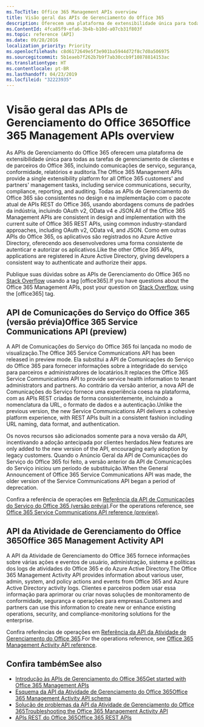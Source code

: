 ```yaml
---
ms.TocTitle: Office 365 Management APIs overview
title: Visão geral das APIs de Gerenciamento do Office 365
description: Oferecem uma plataforma de extensibilidade única para todas as tarefas de gerenciamento de clientes e de parceiros do Office 365, incluindo comunicações do serviço, segurança, conformidade, relatórios e auditoria.
ms.ContentId: 4fca85f9-efa6-3b4b-b10d-a07cb31f803f
ms.topic: reference (API)
ms.date: 09/28/2016
localization_priority: Priority
ms.openlocfilehash: c8d6172649e5f3e901ba5944d72f8c7d0a506975
ms.sourcegitcommit: 5b1eaeb7f262b7b9f7ab30ccb9f10878814153ac
ms.translationtype: HT
ms.contentlocale: pt-BR
ms.lasthandoff: 04/23/2019
ms.locfileid: "32223935"
---
```

# <a name="office-365-management-apis-overview"></a><span data-ttu-id="3029b-103">Visão geral das APIs de Gerenciamento do Office 365</span><span class="sxs-lookup"><span data-stu-id="3029b-103">Office 365 Management APIs overview</span></span>

<span data-ttu-id="3029b-104">As APIs de Gerenciamento do Office 365 oferecem uma plataforma de extensibilidade única para todas as tarefas de gerenciamento de clientes e de parceiros do Office 365, incluindo comunicações de serviço, segurança, conformidade, relatórios e auditoria.</span><span class="sxs-lookup"><span data-stu-id="3029b-104">The Office 365 Management APIs provide a single extensibility platform for all Office 365 customers' and partners' management tasks, including service communications, security, compliance, reporting, and auditing.</span></span> <span data-ttu-id="3029b-105">Todas as APIs de Gerenciamento do Office 365 são consistentes no design e na implementação com o pacote atual de APIs REST do Office 365, usando abordagens comuns de padrões da indústria, incluindo OAuth v2, OData v4 e JSON.</span><span class="sxs-lookup"><span data-stu-id="3029b-105">All of the Office 365 Management APIs are consistent in design and implementation with the current suite of Office 365 REST APIs, using common industry-standard approaches, including OAuth v2, OData v4, and JSON.</span></span> <span data-ttu-id="3029b-106">Como em outras APIs do Office 365, os aplicativos são registrados no Azure Active Directory, oferecendo aos desenvolvedores uma forma consistente de autenticar e autorizar os aplicativos.</span><span class="sxs-lookup"><span data-stu-id="3029b-106">Like the other Office 365 APIs, applications are registered in Azure Active Directory, giving developers a consistent way to authenticate and authorize their apps.</span></span>

<span data-ttu-id="3029b-107">Publique suas dúvidas sobre as APIs de Gerenciamento do Office 365 no [Stack Overflow](http://stackoverflow.com/tags/office365) usando a tag [office365].</span><span class="sxs-lookup"><span data-stu-id="3029b-107">If you have questions about the Office 365 Management APIs, post your question on [Stack Overflow](http://stackoverflow.com/tags/office365), using the [office365] tag.</span></span>

## <a name="office-365-service-communications-api-preview"></a><span data-ttu-id="3029b-108">API de Comunicações do Serviço do Office 365 (versão prévia)</span><span class="sxs-lookup"><span data-stu-id="3029b-108">Office 365 Service Communications API (preview)</span></span>

<span data-ttu-id="3029b-109">A API de Comunicações do Serviço do Office 365 foi lançada no modo de visualização.</span><span class="sxs-lookup"><span data-stu-id="3029b-109">The Office 365 Service Communications API has been released in preview mode.</span></span> <span data-ttu-id="3029b-110">Ela substitui a API de Comunicações do Serviço do Office 365 para fornecer informações sobre a integridade do serviço para parceiros e administradores de locatários.</span><span class="sxs-lookup"><span data-stu-id="3029b-110">It replaces the Office 365 Service Communications API to provide service health information to tenant administrators and partners.</span></span> <span data-ttu-id="3029b-111">Ao contrário da versão anterior, a nova API de Comunicações do Serviço fornece uma experiência coesa na plataforma, com as APIs REST criadas de forma consistentemente, incluindo a nomenclatura da URL, o formato de dados e a autenticação.</span><span class="sxs-lookup"><span data-stu-id="3029b-111">Unlike the previous version, the new Service Communications API delivers a cohesive platform experience, with REST APIs built in a consistent fashion including URL naming, data format, and authentication.</span></span>

<span data-ttu-id="3029b-112">Os novos recursos são adicionados somente para a nova versão da API, incentivando a adoção antecipada por clientes herdados.</span><span class="sxs-lookup"><span data-stu-id="3029b-112">New features are only added to the new version of the API, encouraging early adoption by legacy customers.</span></span> <span data-ttu-id="3029b-113">Quando o Anúncio Geral da API de Comunicações do Serviço do Office 365 foi feito, a versão anterior da API de Comunicações do Serviço iniciou um período de substituição.</span><span class="sxs-lookup"><span data-stu-id="3029b-113">When the General Announcement of Office 365 Service Communications API was made, the older version of the Service Communications API began a period of deprecation.</span></span> 

<span data-ttu-id="3029b-114">Confira a referência de operações em [Referência da API de Comunicações do Serviço do Office 365 (versão prévia)](office-365-service-communications-api-reference.md).</span><span class="sxs-lookup"><span data-stu-id="3029b-114">For the operations reference, see [Office 365 Service Communications API reference (preview)](office-365-service-communications-api-reference.md).</span></span>


## <a name="office-365-management-activity-api"></a><span data-ttu-id="3029b-115">API da Atividade de Gerenciamento do Office 365</span><span class="sxs-lookup"><span data-stu-id="3029b-115">Office 365 Management Activity API</span></span>

<span data-ttu-id="3029b-116">A API da Atividade de Gerenciamento do Office 365 fornece informações sobre várias ações e eventos de usuário, administração, sistema e políticas dos logs de atividades do Office 365 e do Azure Active Directory.</span><span class="sxs-lookup"><span data-stu-id="3029b-116">The Office 365 Management Activity API provides information about various user, admin, system, and policy actions and events from Office 365 and Azure Active Directory activity logs.</span></span> <span data-ttu-id="3029b-117">Clientes e parceiros podem usar essa informação para aprimorar ou criar novas soluções de monitoramento de conformidade, segurança e operações para empresas.</span><span class="sxs-lookup"><span data-stu-id="3029b-117">Customers and partners can use this information to create new or enhance existing operations, security, and compliance-monitoring solutions for the enterprise.</span></span> 

<span data-ttu-id="3029b-118">Confira referências de operações em [Referência da API da Atividade de Gerenciamento do Office 365](office-365-management-activity-api-reference.md).</span><span class="sxs-lookup"><span data-stu-id="3029b-118">For the operations reference, see [Office 365 Management Activity API reference](office-365-management-activity-api-reference.md).</span></span>

## <a name="see-also"></a><span data-ttu-id="3029b-119">Confira também</span><span class="sxs-lookup"><span data-stu-id="3029b-119">See also</span></span>

- [<span data-ttu-id="3029b-120">Introdução às APIs de Gerenciamento do Office 365</span><span class="sxs-lookup"><span data-stu-id="3029b-120">Get started with Office 365 Management APIs</span></span>](get-started-with-office-365-management-apis.md)
- [<span data-ttu-id="3029b-121">Esquema da API da Atividade de Gerenciamento do Office 365</span><span class="sxs-lookup"><span data-stu-id="3029b-121">Office 365 Management Activity API schema</span></span>](office-365-management-activity-api-schema.md)
- [<span data-ttu-id="3029b-122">Solução de problemas da API da Atividade de Gerenciamento do Office 365</span><span class="sxs-lookup"><span data-stu-id="3029b-122">Troubleshooting the Office 365 Management Activity API</span></span>](troubleshooting-the-office-365-management-activity-api.md)
- [<span data-ttu-id="3029b-123">APIs REST do Office 365</span><span class="sxs-lookup"><span data-stu-id="3029b-123">Office 365 REST APIs</span></span>](https://docs.microsoft.com/pt-BR/previous-versions/office/office-365-api/how-to/platform-development-overview)


